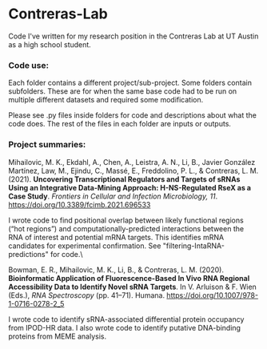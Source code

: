 # Contreras-Lab
Code I've written for my research position in the Contreras Lab at UT Austin as a high school student.

### Code use:
Each folder contains a different project/sub-project.
Some folders contain subfolders. These are for when the same base code had to be run on multiple different datasets and required some modification.

Please see .py files inside folders for code and descriptions about what the code does.
The rest of the files in each folder are inputs or outputs.

### Project summaries:
Mihailovic, M. K., Ekdahl, A., Chen, A., Leistra, A. N., Li, B., Javier González Martínez, Law, M., Ejindu, C., Massé, E., Freddolino, P. L., & Contreras, L. M. (2021). <b>Uncovering Transcriptional Regulators and Targets of sRNAs Using an Integrative Data-Mining Approach: H-NS-Regulated RseX as a Case Study</b>. <i>Frontiers in Cellular and Infection Microbiology, 11</i>. https://doi.org/10.3389/fcimb.2021.696533

I wrote code to find positional overlap between likely functional regions (“hot regions”) and computationally-predicted interactions between the RNA of interest and potential mRNA targets. This identifies mRNA candidates for experimental confirmation. See "filtering-IntaRNA-predictions" for code.\


Bowman, E. R., Mihailovic, M. K., Li, B., & Contreras, L. M. (2020). <b>Bioinformatic Application of Fluorescence-Based In Vivo RNA Regional Accessibility Data to Identify Novel sRNA Targets</b>. In V. Arluison & F. Wien (Eds.), <i>RNA Spectroscopy</i> (pp. 41–71). Humana. https://doi.org/10.1007/978-1-0716-0278-2_5

I wrote code to identify sRNA-associated differential protein occupancy from IPOD-HR data. I also wrote code to identify putative DNA-binding proteins from MEME analysis.
